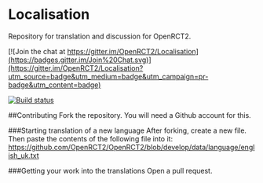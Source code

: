 # Localisation
Repository for translation and discussion for OpenRCT2.

[![Join the chat at https://gitter.im/OpenRCT2/Localisation](https://badges.gitter.im/Join%20Chat.svg)](https://gitter.im/OpenRCT2/Localisation?utm_source=badge&utm_medium=badge&utm_campaign=pr-badge&utm_content=badge)

[![Build status](https://ci.appveyor.com/api/projects/status/muc7co3bxvcayp5t?svg=true)](https://ci.appveyor.com/project/IntelOrca/localisation)

##Contributing
Fork the repository. You will need a Github account for this.

###Starting translation of a new language
After forking, create a new file. Then paste the contents of the following file into it: https://github.com/OpenRCT2/OpenRCT2/blob/develop/data/language/english_uk.txt

###Getting your work into the translations
Open a pull request.
